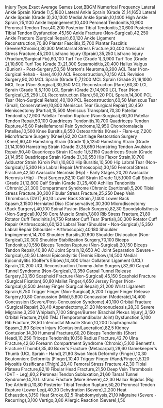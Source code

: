 Injury Type,Exact Average Games Lost,BBGM Numerical Frequency
Lateral Ankle Sprain (Grade 1),5,1800
Lateral Ankle Sprain (Grade 2),14,1650
Lateral Ankle Sprain (Grade 3),30,1300
Medial Ankle Sprain,10,1400
High Ankle Sprain,25,1100
Ankle Impingement,10,400
Peroneal Tendonitis,10,900
Peroneal Tendon Tear,40,200
Posterior Tibial Tendonitis,20,600
Posterior Tibial Tendon Dysfunction,45,150
Ankle Fracture (Non-Surgical),42,250
Ankle Fracture (Surgical Repair),60,120
Ankle Ligament Reconstruction,70,80
Plantar Fasciitis,15,700
Plantar Fasciitis (Severe/Chronic),30,300
Metatarsal Stress Fracture,30,400
Navicular Stress Fracture,45,200
Lisfranc Injury (Sprain),35,250
Lisfranc Injury (Fracture/Surgical Fix),60,100
Turf Toe (Grade 1),3,900
Turf Toe (Grade 2),10,600
Turf Toe (Grade 3),21,300
Sesamoiditis,20,400
Hallux Valgus (Bunion) - Post-Surgery,50,50
Morton's Neuroma,8,200
ACL Tear (Non-Surgical Rehab - Rare),40,10
ACL Reconstruction,70,150
ACL Revision Surgery,90,20
MCL Sprain (Grade 1),7,1200
MCL Sprain (Grade 2),18,1000
MCL Tear (Non-Surgical),30,350
MCL Reconstruction (Rare),60,30
LCL Sprain (Grade 1),5,1100
LCL Sprain (Grade 2),14,900
LCL Tear (Non-Surgical),25,250
LCL Reconstruction (Rare),50,20
PCL Sprain,14,300
PCL Tear (Non-Surgical Rehab),40,100
PCL Reconstruction,60,50
Meniscus Tear (Small, Conservative),10,800
Meniscus Tear (Surgical Repair),30,450
Meniscectomy (Partial),15,500
Meniscus Transplant,70,30
Patellar Tendonitis,12,900
Patellar Tendon Rupture (Non-Surgical),60,30
Patellar Tendon Repair,50,100
Quadriceps Tendonitis,10,700
Quadriceps Tendon Rupture,45,60
Patellofemoral Pain Syndrome,12,950
Chondromalacia Patellae,10,500
Knee Bursitis,6,550
Osteoarthritis (Knee) - Flare-up,7,200
Microfracture Surgery (Knee),82,20
Cartilage Restoration Surgery (Knee),60,40
Hamstring Strain (Grade 1),5,1250
Hamstring Strain (Grade 2),14,1050
Hamstring Strain (Grade 3),35,650
Hamstring Tendon Avulsion Repair,50,40
Quadriceps Strain (Grade 1),5,1150
Quadriceps Strain (Grade 2),14,950
Quadriceps Strain (Grade 3),30,550
Hip Flexor Strain,10,700
Adductor Strain (Groin Pull),10,800
Hip Bursitis,10,500
Hip Labral Tear (Non-Surgical),15,300
Hip Labral Repair (Arthroscopic),30,150
Femoral Stress Fracture,42,50
Avascular Necrosis (Hip) - Early Stages,20,20
Avascular Necrosis (Hip) - Post Surgery,82,10
Calf Strain (Grade 1),5,1000
Calf Strain (Grade 2),12,800
Calf Strain (Grade 3),25,400
Achilles Tendonitis (Chronic),21,300
Compartment Syndrome (Chronic Exertional),5,200
Tibial Stress Fracture,30,300
Fibular Stress Fracture,25,250
Deep Vein Thrombosis (DVT),60,10
Lower Back Strain,7,1400
Lower Back Spasm,3,1500
Herniated Disc (Conservative),30,300
Microdiscectomy (Back Surgery),40,100
Spinal Fusion (Back Surgery),82,30
Spondylolisthesis (Non-Surgical),10,150
Core Muscle Strain,7,800
Rib Stress Fracture,21,80
Rotator Cuff Tendinitis,14,750
Rotator Cuff Tear (Partial),30,300
Rotator Cuff Repair (Arthroscopic),60,120
Labral Tear (Shoulder - Non-Surgical),15,350
Labral Repair (Shoulder - Arthroscopic),40,180
Shoulder Impingement,14,700
Shoulder Bursitis,10,600
Shoulder Dislocation (Non-Surgical),20,300
Shoulder Stabilization Surgery,70,100
Biceps Tendonitis,10,550
Biceps Tendon Rupture (Non-Surgical),20,150
Biceps Tendon Repair,40,80
AC Joint Sprain,12,650
AC Joint Separation (Severe - Surgical),40,50
Lateral Epicondylitis (Tennis Elbow),14,500
Medial Epicondylitis (Golfer's Elbow),14,400
Ulnar Collateral Ligament (UCL) Sprain,20,200
UCL Reconstruction (Tommy John Surgery),82,60
Carpal Tunnel Syndrome (Non-Surgical),10,350
Carpal Tunnel Release Surgery,30,150
Scaphoid Fracture (Non-Surgical),45,150
Scaphoid Fracture (Surgical Fixation),60,80
Mallet Finger,4,650
Jersey Finger (Non-Surgical),8,500
Jersey Finger (Surgical Repair),21,200
Wrist Ligament Sprain,6,750
Trigger Finger (Non-Surgical),5,200
Trigger Finger Release Surgery,10,80
Concussion (Mild),5,800
Concussion (Moderate),14,400
Concussion (Severe/Post-Concussion Syndrome),40,100
Orbital Fracture (Surgical Repair),28,40
Appendectomy,21,20
Mononucleosis,28,30
Severe Migraine,3,250
Whiplash,7,100
Stinger/Burner (Brachial Plexus Injury),3,150
Orbital Fracture,21,60
TMJ (Temporomandibular Joint) Dysfunction,5,100
Rib Fracture,28,50
Intercostal Muscle Strain,10,200
Diaphragmatic Spasm,2,80
Spleen Injury (Contusion/Laceration),82,5
Kidney Contusion,14,30
Humeral Fracture,60,20
Biceps Tendonitis (Short Head),10,250
Triceps Tendonitis,10,150
Radius Fracture,42,70
Ulna Fracture,42,60
Forearm Compartment Syndrome (Chronic),5,100
Bennett's Fracture (Thumb),35,40
Boxer's Fracture (Metacarpal),28,60
Gamekeeper's Thumb (UCL Sprain - Hand),21,80
Swan Neck Deformity (Finger),10,30
Boutonniere Deformity (Finger),10,40
Trigger Finger (Hand/Finger),5,120
Myositis Ossificans (Thigh),28,40
Femoral Stress Fracture,42,30
Tibial Plateau Fracture,82,10
Fibular Head Fracture,21,50
Deep Vein Thrombosis (DVT - Leg),60,2
Peroneal Tendon Subluxation,21,60
Tarsal Tunnel Syndrome,14,70
Lisfranc Fracture (More Severe),42,30
Hallux Rigidus (Big Toe Arthritis),10,80
Posterior Tibial Tendon Rupture,50,20
Peroneal Tendon Rupture (Lower Leg),40,30
Dehydration (Severe),2,200
Heat Exhaustion,3,150
Heat Stroke,82,5
Rhabdomyolysis,21,10
Migraine (Severe - Recurring),3,100
Vertigo,3,80
Allergic Reaction (Severe),1,50
